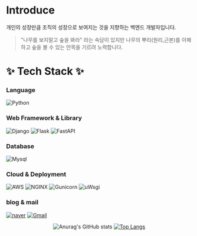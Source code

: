 #  Introduce
개인의 성장만큼 조직의 성장으로 보여지는 것을 지향하는 백엔드 개발자입니다.<br>

> "나무를 보지말고 숲을 봐라" 라는 속담이 있지만 나무의 뿌리(원리,근본)를 이해하고 숲을 볼 수 있는 안목을 기르려 노력합니다.

# ✨ Tech Stack ✨ 
### Language
<img alt="Python" src ="https://img.shields.io/badge/Python-3776AB?&style=for-the-badge&logo=Python&logoColor=white"/></a>

### Web Framework & Library
<img alt="Django" src ="https://img.shields.io/badge/Django-092E20?&style=for-the-badge&logo=Django&logoColor=white"/></a>
<img alt="Flask" src ="https://img.shields.io/badge/Flask-000000?&style=for-the-badge&logo=flask&logoColor=white"/></a>
<img alt="FastAPI" src ="https://img.shields.io/badge/FastAPI-009688?&style=for-the-badge&logo=FastAPI&logoColor=white"/></a>

### Database
<img alt="Mysql" src ="https://img.shields.io/badge/Mysql-4479A1?&style=for-the-badge&logo=Mysql&logoColor=white"/></a>

### Cloud & Deployment
<img alt="AWS" src ="https://img.shields.io/badge/AWS-232F3E?&style=for-the-badge&logo=Amazonaws&logoColor=white"/></a>
<img alt="NGINX" src ="https://img.shields.io/badge/NGINX-009639?&style=for-the-badge&logo=NGINX&logoColor=white"/></a>
<img alt="Gunicorn" src ="https://img.shields.io/badge/Gunicorn-009639?&style=for-the-badge&logo=Gunicorn&logoColor=white"/></a>
<img alt="uWsgi" src ="https://img.shields.io/badge/uWsgi-009639?&style=for-the-badge&logo=uWsgi&logoColor=white"/></a>

### blog & mail
<a target="_blank" href="https://blog.naver.com/yysdntjq"><img alt="naver" src ="https://img.shields.io/badge/blog-03C75A?&style=for-the-badge&logo=naver&logoColor=white"/></a>
<a target="_blank" href="mailto:yysdntjq@gmail.com?subject=Hello%20Yun,%20From%20Github"><img alt="Gmail" src ="https://img.shields.io/badge/Gmail-EA4335?&style=for-the-badge&logo=Gmail&logoColor=white"/></a>

<div align="center">

![Anurag's GitHub stats](https://github-readme-stats.vercel.app/api?username=definity-smileY&show_icons=true&theme=radical&)
[![Top Langs](https://github-readme-stats.vercel.app/api/top-langs/?username=definity-smileY&show_icons=true&layout=compact&theme=radical&hide=Shell,Batchifile,PowerShell&langs_count=6)](https://github.com/anuraghazra/github-readme-stats)

</div>